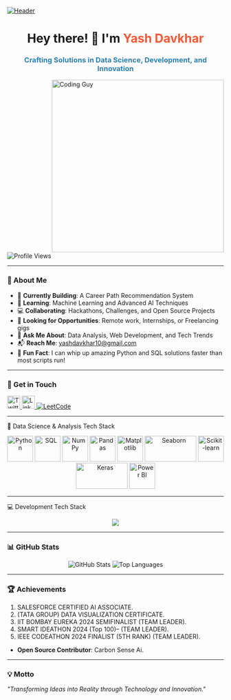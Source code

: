 [![Header](https://cdnb.artstation.com/p/assets/images/images/028/102/058/original/pixel-jeff-matrix-s.gif?1593487263)](https://github.com/yashdavkhar7020)
<h1 align="center">Hey there! 👋 I'm <span style="color: #FF5733;">Yash Davkhar</span></h1>
<h3 align="center" style="color: #2980B9;">Crafting Solutions in Data Science, Development, and Innovation</h3>

<img align="right" alt="Coding Guy" width="400" src="https://i.pinimg.com/originals/81/17/8b/81178b47a8598f0c81c4799f2cdd4057.gif">

<p align="left"> <img src="https://komarev.com/ghpvc/?username=yashdavkhar7020&label=Profile%20Views&color=0E75B6&style=flat-square" alt="Profile Views" /> </p>

---

### 🚀 About Me
- 🔭 **Currently Building**: A Career Path Recommendation System  
- 🌱 **Learning**: Machine Learning and Advanced AI Techniques  
- 💻 **Collaborating**: Hackathons, Challenges, and Open Source Projects  
- 🤝 **Looking for Opportunities**: Remote work, Internships, or Freelancing gigs  
- 🧠 **Ask Me About**: Data Analysis, Web Development, and Tech Trends  
- 📬 **Reach Me**: yashdavkhar10@gmail.com  
- 🎯 **Fun Fact**: I can whip up amazing Python and SQL solutions faster than most scripts run!  

---

### 🔗 Get in Touch
<p align="left">
  <a href="https://twitter.com/yashdavkhar10" target="_blank">
    <img src="https://skillicons.dev/icons?i=twitter&theme=dark" alt="Twitter" width="30" height="30" />
  </a>
  <a href="https://linkedin.com/in/yash-davkhar" target="_blank">
    <img src="https://skillicons.dev/icons?i=linkedin&theme=dark" alt="LinkedIn" width="30" height="30" />
  </a>
  <a href="https://www.leetcode.com/yashdavkhar" target="_blank">
    <img src="https://img.shields.io/badge/LeetCode-%23FFA116.svg?&style=for-the-badge&logo=leetcode&logoColor=white" alt="LeetCode" />
  </a>
</p>



---

🧠 Data Science & Analysis Tech Stack

<p align="center">
  <!-- Python -->
  <img src="https://cdn.jsdelivr.net/gh/devicons/devicon/icons/python/python-original.svg" alt="Python" width="60" height="60" />
  
  <!-- SQL (Generic Icon) -->
  <img src="https://upload.wikimedia.org/wikipedia/commons/8/87/Sql_data_base_with_logo.png" alt="SQL" width="60" height="60" />
  
  <!-- NumPy -->
  <img src="https://cdn.jsdelivr.net/gh/devicons/devicon/icons/numpy/numpy-original.svg" alt="NumPy" width="60" height="60" />
  
  <!-- Pandas -->
  <img src="https://cdn.jsdelivr.net/gh/devicons/devicon/icons/pandas/pandas-original.svg" alt="Pandas" width="60" height="60" />
  
  <!-- Matplotlib -->
  <img src="https://upload.wikimedia.org/wikipedia/commons/8/84/Matplotlib_icon.svg" alt="Matplotlib" width="60" height="60" />
  
  <!-- Seaborn -->
  <img src="https://seaborn.pydata.org/_static/logo-wide-lightbg.svg" alt="Seaborn" width="120" height="60" />
  
  <!-- Scikit-learn -->
  <img src="https://upload.wikimedia.org/wikipedia/commons/0/05/Scikit_learn_logo_small.svg" alt="Scikit-learn" width="60" height="60" />
  
  <!-- Keras -->
  <img src="https://upload.wikimedia.org/wikipedia/commons/a/ae/Keras_logo.svg" alt="Keras" width="120" height="60" />
  
  <!-- Power BI -->
  <img src="https://upload.wikimedia.org/wikipedia/commons/c/cf/New_Power_BI_Logo.svg" alt="Power BI" width="60" height="60" />
</p>

---

💻 Development Tech Stack
<div align="center"> <img src="https://skillicons.dev/icons?i=js,html,css,react,nodejs,express,mysql,mongodb,bootstrap,aws&theme=dark" /> </div>

---

### 📊 GitHub Stats
<p align="center">
  <img src="https://github-readme-stats.vercel.app/api?username=yashdavkhar7020&show_icons=true&theme=radical" alt="GitHub Stats" />
  
  <img src="https://github-readme-stats.vercel.app/api/top-langs/?username=yashdavkhar7020&layout=compact&theme=radical" alt="Top Languages" />
</p>

---

### 🏆 Achievements  
   1. SALESFORCE CERTIFIED AI ASSOCIATE.  
   2. (TATA GROUP) DATA VISUALIZATION CERTIFICATE.  
   3. IIT BOMBAY EUREKA 2024 SEMIFINALIST (TEAM LEADER).  
   4. SMART IDEATHON 2024 (Top 100)– (TEAM LEADER).  
   5. IEEE CODEATHON 2024 FINALIST (5TH RANK) (TEAM LEADER).  
 
- **Open Source Contributor**: Carbon Sense Ai.

---

### 💡 Motto
_"Transforming Ideas into Reality through Technology and Innovation."_
